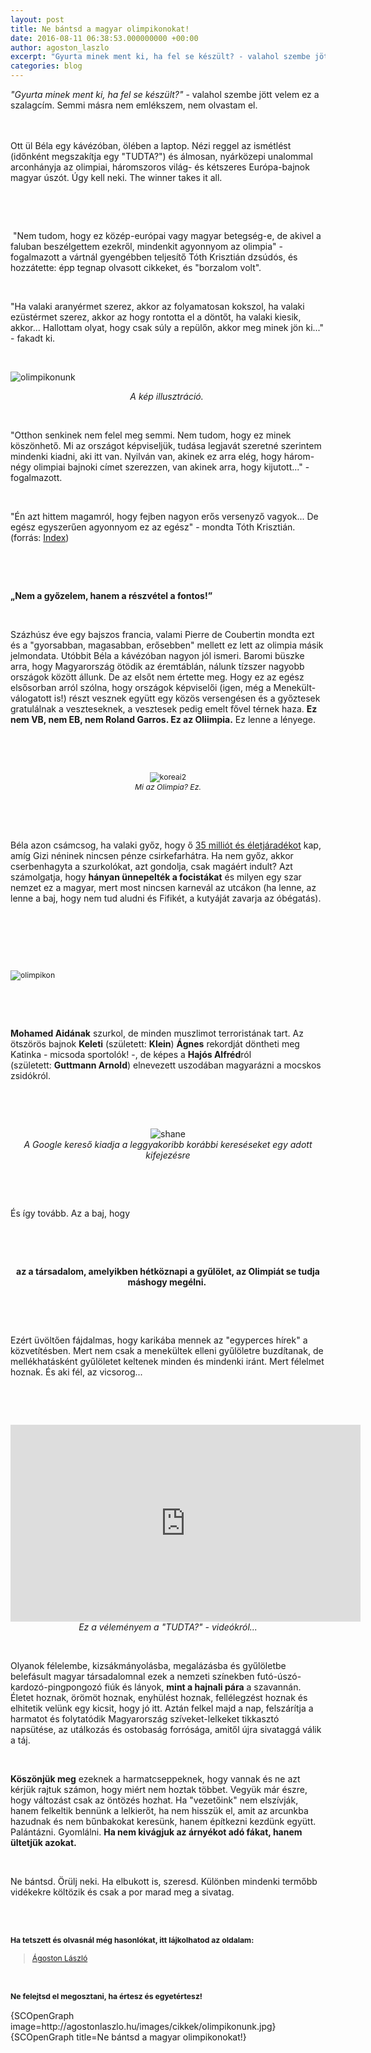 ```yaml
---
layout: post
title: Ne bántsd a magyar olimpikonokat!
date: 2016-08-11 06:38:53.000000000 +00:00
author: agoston_laszlo
excerpt: "Gyurta minek ment ki, ha fel se készült? - valahol szembe jött velem ez a szalagcím. Semmi másra nem emlékszem, nem olvastam el. Ott ül Béla egy kávézóban, ölében a laptop. Nézi reggel az ismétlést (időnként megszakítja egy 'TUDTA?') és álmosan, nyárközepi unalommal arconhányja az olimpiai, háromszoros világ- és kétszeres Európa-bajnok magyar úszót. Úgy kell neki. The winner takes it all."
categories: blog
---
```


<p><em>"Gyurta minek ment ki, ha fel se készült?"</em> - valahol szembe jött velem ez a szalagcím. Semmi másra nem emlékszem, nem olvastam el.</p>
<p><br /><br />Ott ül Béla egy kávézóban, ölében a laptop. Nézi reggel az ismétlést (időnként megszakítja egy "TUDTA?") és álmosan, nyárközepi unalommal arconhányja az olimpiai, háromszoros világ- és kétszeres Európa-bajnok magyar úszót. Úgy kell neki. The winner takes it all.</p>

<p>&nbsp;</p>
<p>&nbsp;</p>
<p>&nbsp;"Nem tudom, hogy ez közép-európai vagy magyar betegség-e, de akivel a faluban beszélgettem ezekről, mindenkit agyonnyom az olimpia" - fogalmazott a vártnál gyengébben teljesítő Tóth Krisztián dzsúdós, és hozzátette: épp tegnap olvasott cikkeket, és "borzalom volt".</p>
<p>&nbsp;</p>
<p>"Ha valaki aranyérmet szerez, akkor az folyamatosan kokszol, ha valaki ezüstérmet szerez, akkor az hogy rontotta el a döntőt, ha valaki kiesik, akkor... Hallottam olyat, hogy csak súly a repülőn, akkor meg minek jön ki..." - fakadt ki.</p>
<p>&nbsp;</p>
<p><img src="http://agostonlaszlo.hu/images/cikkek/olimpikonunk.jpg" alt="olimpikonunk" style="display: block; margin-left: auto; margin-right: auto;" /></p>
<p style="text-align: center;"><em>A kép illusztráció.&nbsp;</em></p>
<p>&nbsp;</p>
<p>"Otthon senkinek nem felel meg semmi. Nem tudom, hogy ez minek köszönhető. Mi az országot képviseljük, tudása legjavát szeretné szerintem mindenki kiadni, aki itt van. Nyilván van, akinek ez arra elég, hogy három-négy olimpiai bajnoki címet szerezzen, van akinek arra, hogy kijutott..." - fogalmazott.</p>
<p>&nbsp;</p>
<p>"Én azt hittem magamról, hogy fejben nagyon erős versenyző vagyok... De egész egyszerűen agyonnyom ez az egész" - mondta Tóth Krisztián. (forrás: <a href="http://index.hu/sport/2016/rio/2016/08/10/toth_krisztian_otthon_senkinek_nem_felel_meg_semmi/" target="_blank">Index</a>)</p>
<p style="text-align: center;">&nbsp;</p>
<p>&nbsp;</p>
<p><strong>„Nem a győzelem, hanem a részvétel a fontos!”</strong></p>
<p>&nbsp;</p>
<p>Százhúsz éve egy bajszos francia, valami Pierre de Coubertin mondta ezt és a "gyorsabban, magasabban, erősebben" mellett ez lett az olimpia másik jelmondata. Utóbbit Béla a kávézóban nagyon jól ismeri. Baromi büszke arra, hogy Magyarország ötödik az éremtáblán, nálunk tízszer nagyobb országok között állunk. De az elsőt nem értette meg. Hogy ez az egész elsősorban arról szólna, hogy országok képviselői (igen, még a Menekült-válogatott is!) részt vesznek együtt egy közös versengésen és a győztesek gratulálnak a veszteseknek, a vesztesek pedig emelt fővel térnek haza. <strong>Ez nem VB, nem EB, nem Roland Garros. Ez az Oliimpia.</strong> Ez lenne a lényege.</p>
<p>&nbsp;</p>
<p>&nbsp;</p>
<p style="text-align: center;"><img src="http://agostonlaszlo.hu/images/cikkek/koreai2.jpg" alt="koreai2" style="font-size: 12.16px; line-height: 15.808px; text-align: center;" /><br style="font-size: 12.16px; line-height: 15.808px; text-align: center;" /><em style="font-size: 12.16px; line-height: 15.808px; text-align: center;">Mi az Olimpia? Ez.</em></p>
<p>&nbsp;</p>
<p>&nbsp;</p>
<p>Béla azon csámcsog, ha valaki győz, hogy ő&nbsp;<a href="http://www.origo.hu/olimpia-2016/hirek/20160728-rioi-olimpia-dijazas-eletjaradek-olimpia-mob-penzdij.html" target="_blank">35 milliót és életjáradékot</a> kap, amíg Gizi néninek nincsen pénze csirkefarhátra. Ha nem győz, akkor cserbenhagyta a szurkolókat, azt gondolja, csak magáért indult? Azt számolgatja, hogy <strong>hányan ünnepelték a focistákat</strong> és milyen egy szar nemzet ez a magyar, mert most nincsen karnevál az utcákon (ha lenne, az lenne a baj, hogy nem tud aludni és Fifikét, a kutyáját zavarja az óbégatás).</p>
<p>&nbsp;</p>
<p>&nbsp;</p>
<p>&nbsp;</p>
<p><span style="font-size: 12.16px; line-height: 1.3em;"><img src="http://agostonlaszlo.hu/images/cikkek/olimpikon.jpg" alt="olimpikon" style="font-size: 12.16px; line-height: 15.808px;" /></span></p>
<p>&nbsp;</p>
<p>&nbsp;</p>
<p><strong>Mohamed Aidának</strong> szurkol, de minden muszlimot terroristának tart. Az ötszörös bajnok <strong>Keleti</strong> (született: <strong>Klein</strong>) <strong>Ágnes</strong> rekordját döntheti meg Katinka - micsoda sportolók! -, de képes a <strong>Hajós Alfréd</strong>ról (született:&nbsp;<strong>Guttmann Arnold</strong>) elnevezett uszodában magyarázni a mocskos zsidókról.</p>
<p>&nbsp;</p>
<p>&nbsp;</p>
<p style="text-align: center;"><img src="http://agostonlaszlo.hu/images/cikkek/shane.jpg" alt="shane" /><br /><em>A Google kereső kiadja a leggyakoribb korábbi kereséseket egy adott kifejezésre</em></p>
<p>&nbsp;</p>
<p>&nbsp;</p>
<p>És így tovább. Az a baj, hogy&nbsp;</p>
<p>&nbsp;</p>
<p>&nbsp;</p>
<p style="text-align: center;"><strong>az a társadalom, amelyikben hétköznapi a gyűlölet, az Olimpiát se tudja máshogy megélni.&nbsp;</strong></p>
<p>&nbsp;</p>
<p>&nbsp;</p>
<p>Ezért üvöltően fájdalmas, hogy karikába mennek az "egyperces hírek" a közvetítésben. Mert nem csak a menekültek elleni gyűlöletre buzdítanak, de mellékhatásként gyűlöletet keltenek minden és mindenki iránt. Mert félelmet hoznak. És aki fél, az vicsorog...</p>
<p>&nbsp;</p>
<p>&nbsp;</p>
<p style="text-align: center;"><iframe src="https://www.facebook.com/plugins/video.php?href=https%3A%2F%2Fwww.facebook.com%2Fagostonlaszloartist%2Fvideos%2F890373597733406%2F&amp;show_text=0&amp;width=560" frameborder="0" scrolling="no" width="560" height="315" allowfullscreen="allowfullscreen" style="border: none; overflow: hidden; display: block; margin-left: auto; margin-right: auto;" allowtransparency="true"></iframe><em>Ez a véleményem a "TUDTA?" - videókról...</em></p>
<p><em>&nbsp;</em></p>
<p>Olyanok félelembe, kizsákmányolásba, megalázásba és gyűlöletbe belefásult magyar társadalomnal ezek a nemzeti színekben futó-úszó-kardozó-pingpongozó fiúk és lányok, <strong>mint a hajnali pára</strong> a szavannán. Életet hoznak, örömöt hoznak, enyhülést hoznak, fellélegzést hoznak és elhitetik velünk egy kicsit, hogy jó itt. Aztán felkel majd a nap, felszárítja a harmatot és folytatódik Magyarország szíveket-lelkeket tikkasztó napsütése, az utálkozás és ostobaság forrósága, amitől újra sivataggá válik a táj.</p>
<p>&nbsp;</p>
<p><strong>Köszönjük meg</strong> ezeknek a harmatcseppeknek, hogy vannak és ne azt kérjük rajtuk számon, hogy miért nem hoztak többet. Vegyük már észre, hogy változást csak az öntözés hozhat. Ha "vezetőink" nem elszívják, hanem felkeltik bennünk a lelkierőt, ha nem hisszük el, amit az arcunkba hazudnak és nem bűnbakokat keresünk, hanem építkezni kezdünk együtt. Palántázni. Gyomlálni. <strong>Ha nem kivágjuk az árnyékot adó fákat, hanem ültetjük azokat.</strong></p>
<p>&nbsp;</p>
<p>Ne bántsd. Örülj neki. Ha elbukott is, szeresd. Különben mindenki termőbb vidékekre költözik és csak a por marad meg a sivatag.</p>
<p>&nbsp;</p>
<p><strong style="font-size: 12.16px; line-height: 15.808px;"><br />Ha tetszett és olvasnál még hasonlókat, itt lájkolhatod az oldalam:</strong></p>
<div class="fb-page" style="font-size: 12.16px; line-height: 15.808px;" data-href="https://www.facebook.com/agostonlaszloartist" data-width="250" data-height="100" data-small-header="false" data-adapt-container-width="false" data-hide-cover="true" data-show-facepile="false">
<div class="fb-xfbml-parse-ignore">
<blockquote cite="https://www.facebook.com/agostonlaszloartist"><a href="https://www.facebook.com/agostonlaszloartist">Ágoston László</a></blockquote>
</div>
</div>
<p>&nbsp;</p>
<p style="font-size: 12.16px; line-height: 15.808px;"><strong>Ne felejtsd el megosztani, ha értesz és egyetértesz!</strong></p>
<p>{SCOpenGraph image=http://agostonlaszlo.hu/images/cikkek/olimpikonunk.jpg} {SCOpenGraph title=Ne bántsd a magyar olimpikonokat!}</p>
<p>&nbsp;</p>
